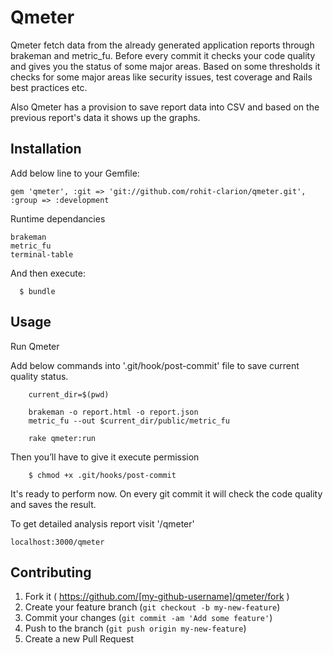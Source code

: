 # Qmeter

Qmeter fetch data from the already generated application reports through brakeman and metric_fu. Before every commit it checks your code quality and gives you the status of some major areas. Based on some thresholds it checks for some major areas like security issues, test coverage and Rails best practices etc.

Also Qmeter has a provision to save report data into CSV and based on the previous report's data it shows up the graphs.

## Installation

Add below line to your Gemfile:

```
gem 'qmeter', :git => 'git://github.com/rohit-clarion/qmeter.git', :group => :development
```

Runtime dependancies

```
brakeman
metric_fu
terminal-table
```

And then execute:

```
  $ bundle
```

## Usage

Run Qmeter

Add below commands into '.git/hook/post-commit' file to save current quality status.

```
	current_dir=$(pwd)

	brakeman -o report.html -o report.json
	metric_fu --out $current_dir/public/metric_fu

	rake qmeter:run
```
Then you’ll have to give it execute permission

```
    $ chmod +x .git/hooks/post-commit
```

It's ready to perform now. On every git commit it will check the code quality and saves the result.

To get detailed analysis report visit '/qmeter' 

```
localhost:3000/qmeter
```

## Contributing

1. Fork it ( https://github.com/[my-github-username]/qmeter/fork )
2. Create your feature branch (`git checkout -b my-new-feature`)
3. Commit your changes (`git commit -am 'Add some feature'`)
4. Push to the branch (`git push origin my-new-feature`)
5. Create a new Pull Request
